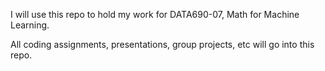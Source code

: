 I will use this repo to hold my work for DATA690-07, Math for Machine Learning.

All coding assignments, presentations, group projects, etc will go into this repo.
